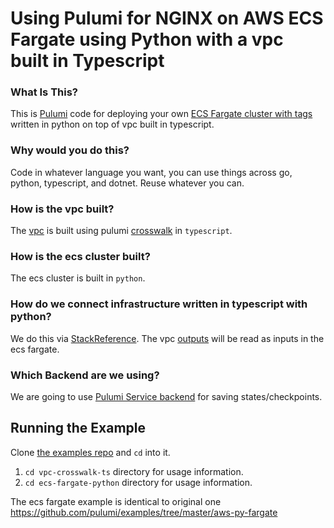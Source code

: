 # Using Pulumi for NGINX on AWS ECS Fargate using Python with a vpc built in Typescript

### What Is This?

This is [Pulumi](https://www.pulumi.com/) code for deploying your own [ECS Fargate cluster with tags](https://docs.aws.amazon.com/AmazonECS/latest/developerguide/AWS_Fargate.html) written in python on top of vpc built in typescript.

### Why would you do this?  
Code in whatever language you want, you can use things across go, python, typescript, and dotnet. Reuse whatever you can.

### How is the vpc built?

The [vpc](https://www.pulumi.com/docs/guides/crosswalk/aws/vpc/) is built using pulumi [crosswalk](https://www.pulumi.com/docs/guides/crosswalk/aws/) in `typescript`.

### How is the ecs cluster built?
The ecs cluster is built in `python`.

### How do we connect infrastructure written in typescript with python?
We do this via [StackReference](https://www.pulumi.com/docs/intro/concepts/organizing-stacks-projects/#inter-stack-dependencies).
The vpc [outputs](https://www.pulumi.com/docs/reference/cli/pulumi_stack_output/) will be read as inputs in the ecs fargate.

### Which Backend are we using?

We are going to use [Pulumi Service backend](https://www.pulumi.com/docs/intro/concepts/state/#pulumi-service-backend) for saving states/checkpoints.

## Running the Example

Clone [the examples repo](https://github.com/pulumi/examples/tree/master/aws-ts-vpc-with-ecs-fargate-py) and `cd` into it.

1. `cd vpc-crosswalk-ts` directory for usage information.
2. `cd ecs-fargate-python` directory for usage information.

The ecs fargate example is identical to original one https://github.com/pulumi/examples/tree/master/aws-py-fargate